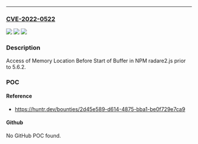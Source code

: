 ---
### [CVE-2022-0522](https://cve.mitre.org/cgi-bin/cvename.cgi?name=CVE-2022-0522)
![](https://img.shields.io/static/v1?label=Product&message=radareorg%2Fradare2&color=blue)
![](https://img.shields.io/static/v1?label=Version&message=%3C%205.6.2%20&color=brighgreen)
![](https://img.shields.io/static/v1?label=Vulnerability&message=CWE-786%20Access%20of%20Memory%20Location%20Before%20Start%20of%20Buffer&color=brighgreen)

### Description

Access of Memory Location Before Start of Buffer in NPM radare2.js prior to 5.6.2.

### POC

#### Reference
- https://huntr.dev/bounties/2d45e589-d614-4875-bba1-be0f729e7ca9

#### Github
No GitHub POC found.

